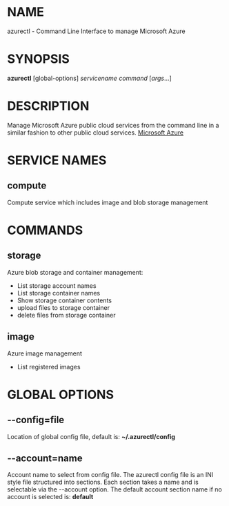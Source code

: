 # NAME

azurectl - Command Line Interface to manage Microsoft Azure

# SYNOPSIS

__azurectl__ [global-options] *servicename* *command* [*args*...]

# DESCRIPTION

  Manage Microsoft Azure public cloud services from the command line in a similar fashion to other public cloud services. [Microsoft Azure](https://manage.windowsazure.com)

# SERVICE NAMES

## __compute__

Compute service which includes image and blob storage management

# COMMANDS

## __storage__

Azure blob storage and container management:

  * List storage account names
  * List storage container names
  * Show storage container contents
  * upload files to storage container
  * delete files from storage container

## __image__

Azure image management

  * List registered images

# GLOBAL OPTIONS

## __--config=file__

Location of global config file, default is: __~/.azurectl/config__

## __--account=name__

Account name to select from config file. The azurectl config file is an INI style file structured into sections. Each section takes a name and is selectable via the --account option. The default account section name if no account is selected is: __default__
